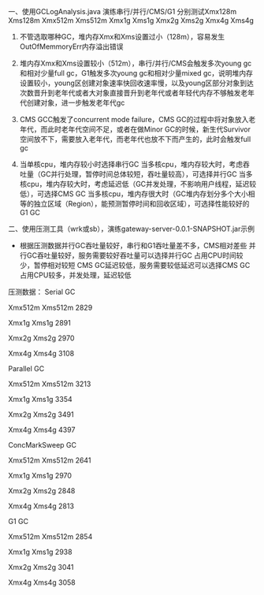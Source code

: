 一、使用GCLogAnalysis.java 演练串行/并行/CMS/G1
分别测试Xmx128m Xms128m
Xmx512m Xms512m
Xmx1g Xms1g
Xmx2g Xms2g
Xmx4g Xms4g

1. 不管选取哪种GC，堆内存Xmx和Xms设置过小（128m），容易发生OutOfMemmoryErr内存溢出错误

2. 堆内存Xmx和Xms设置较小（512m），串行/并行/CMS会触发多次young gc和相对少量full gc，G1触发多次young gc和相对少量mixed gc，说明堆内存设置较小，young区创建对象速率快回收速率慢，以及young区部分对象到达次数晋升到老年代或者大对象直接晋升到老年代或者年轻代内存不够触发老年代创建对象，进一步触发老年代gc

3. CMS GCC触发了concurrent mode failure，CMS GC的过程中将对象放入老年代，而此时老年代空间不足，或者在做Minor GC的时候，新生代Survivor空间放不下，需要放入老年代，而老年代也放不下而产生的，此时会触发full gc

4. 当单核cpu，堆内存较小时选择串行GC
当多核cpu，堆内存较大时，考虑吞吐量（GC并行处理，暂停时间总体较短，吞吐量较高），可选择并行GC
当多核cpu，堆内存较大时，考虑延迟低（GC并发处理，不影响用户线程，延迟较低），可选择CMS GC
当多核cpu，堆内存很大时（GC堆内存划分多个大小相等的独立区域（Region），能预测暂停时间和回收区域），可选择性能较好的G1 GC



二、使用压测工具（wrk或sb），演练gateway-server-0.0.1-SNAPSHOT.jar示例

* 根据压测数据并行GC吞吐量较好，串行和G1吞吐量差不多，CMS相对差些
并行GC吞吐量较好，服务需要较好吞吐量可以选择并行GC 占用CPU时间较少，暂停相对较短
CMS GC延迟较低，服务需要较低延迟可以选择CMS GC 占用CPU较多，并发处理，延迟较低

压测数据：
Serial GC 

Xmx512m Xms512m    2829

Xmx1g Xms1g        2891

Xmx2g Xms2g        2970

Xmx4g Xms4g        3108


Parallel GC

Xmx512m Xms512m    3213

Xmx1g Xms1g        3354

Xmx2g Xms2g        3491

Xmx4g Xms4g        4397



ConcMarkSweep GC

Xmx512m Xms512m    2641

Xmx1g Xms1g        2970

Xmx2g Xms2g        2848

Xmx4g Xms4g        2813


G1 GC

Xmx512m Xms512m    2854

Xmx1g Xms1g        2938

Xmx2g Xms2g        3041

Xmx4g Xms4g        3058

